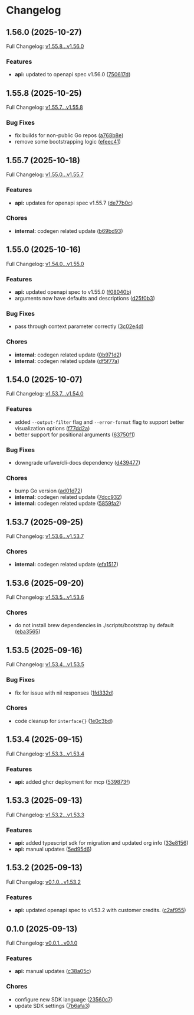 # Changelog

## 1.56.0 (2025-10-27)

Full Changelog: [v1.55.8...v1.56.0](https://github.com/dodopayments/dodopayments-cli/compare/v1.55.8...v1.56.0)

### Features

* **api:** updated to openapi spec v1.56.0 ([750617d](https://github.com/dodopayments/dodopayments-cli/commit/750617d6a176bea28432e533a9379f526aa11d4e))

## 1.55.8 (2025-10-25)

Full Changelog: [v1.55.7...v1.55.8](https://github.com/dodopayments/dodopayments-cli/compare/v1.55.7...v1.55.8)

### Bug Fixes

* fix builds for non-public Go repos ([a768b8e](https://github.com/dodopayments/dodopayments-cli/commit/a768b8e638910f2b4e5bd04af87cfe5242b58f1b))
* remove some bootstrapping logic ([efeec41](https://github.com/dodopayments/dodopayments-cli/commit/efeec413ca127340a6eeb6144f7899b0e0b9c9f5))

## 1.55.7 (2025-10-18)

Full Changelog: [v1.55.0...v1.55.7](https://github.com/dodopayments/dodopayments-cli/compare/v1.55.0...v1.55.7)

### Features

* **api:** updates for openapi spec v1.55.7 ([de77b0c](https://github.com/dodopayments/dodopayments-cli/commit/de77b0c715ac2e89db997e0380c1c26c593a3980))


### Chores

* **internal:** codegen related update ([b69bd93](https://github.com/dodopayments/dodopayments-cli/commit/b69bd93cb95d10629af72ba2784761fb6e1e97d4))

## 1.55.0 (2025-10-16)

Full Changelog: [v1.54.0...v1.55.0](https://github.com/dodopayments/dodopayments-cli/compare/v1.54.0...v1.55.0)

### Features

* **api:** updated openapi spec to v1.55.0 ([f08040b](https://github.com/dodopayments/dodopayments-cli/commit/f08040b4c1872f0ce7992ac334c6ed6bd0822a88))
* arguments now have defaults and descriptions ([d25f0b3](https://github.com/dodopayments/dodopayments-cli/commit/d25f0b3023e4a4ba06ee652d7b3dae3f9be0cccd))


### Bug Fixes

* pass through context parameter correctly ([3c02e4d](https://github.com/dodopayments/dodopayments-cli/commit/3c02e4d684f6bb9f35211be1e610bf2f8c95d26a))


### Chores

* **internal:** codegen related update ([0b971d2](https://github.com/dodopayments/dodopayments-cli/commit/0b971d2ae0220cb121fb3702b46826a2d173de55))
* **internal:** codegen related update ([df5f77a](https://github.com/dodopayments/dodopayments-cli/commit/df5f77a9e5516ed535fb57ec053781e3dcc5242f))

## 1.54.0 (2025-10-07)

Full Changelog: [v1.53.7...v1.54.0](https://github.com/dodopayments/dodopayments-cli/compare/v1.53.7...v1.54.0)

### Features

* added `--output-filter` flag and `--error-format` flag to support better visualization options ([f77dd2a](https://github.com/dodopayments/dodopayments-cli/commit/f77dd2a54ad060dcd70b3494cf9e8fb8eee28e2a))
* better support for positional arguments ([63750f1](https://github.com/dodopayments/dodopayments-cli/commit/63750f1b1030bd83feda023df2a23437af2b6c0e))


### Bug Fixes

* downgrade urfave/cli-docs dependency ([d439477](https://github.com/dodopayments/dodopayments-cli/commit/d43947799d18935a86f421fe12439b44443c5db1))


### Chores

* bump Go version ([ad01d72](https://github.com/dodopayments/dodopayments-cli/commit/ad01d7286fe09bde2e01d05755f20c438ee24c1f))
* **internal:** codegen related update ([7dcc932](https://github.com/dodopayments/dodopayments-cli/commit/7dcc93274b63beaa5cd37be044d969b120961d56))
* **internal:** codegen related update ([5859fa2](https://github.com/dodopayments/dodopayments-cli/commit/5859fa256db4aab6de6a19a9798be1102298ea5a))

## 1.53.7 (2025-09-25)

Full Changelog: [v1.53.6...v1.53.7](https://github.com/dodopayments/dodopayments-cli/compare/v1.53.6...v1.53.7)

### Chores

* **internal:** codegen related update ([efa1517](https://github.com/dodopayments/dodopayments-cli/commit/efa1517ccab51949bf2b664414182a1e67e0db35))

## 1.53.6 (2025-09-20)

Full Changelog: [v1.53.5...v1.53.6](https://github.com/dodopayments/dodopayments-cli/compare/v1.53.5...v1.53.6)

### Chores

* do not install brew dependencies in ./scripts/bootstrap by default ([eba3565](https://github.com/dodopayments/dodopayments-cli/commit/eba3565dc10ac51c0f1969e3cf79728cd05f6c5c))

## 1.53.5 (2025-09-16)

Full Changelog: [v1.53.4...v1.53.5](https://github.com/dodopayments/dodopayments-cli/compare/v1.53.4...v1.53.5)

### Bug Fixes

* fix for issue with nil responses ([1fd332d](https://github.com/dodopayments/dodopayments-cli/commit/1fd332d21e1eedad9dc5cccafd536afa2a78dc18))


### Chores

* code cleanup for `interface{}` ([1e0c3bd](https://github.com/dodopayments/dodopayments-cli/commit/1e0c3bd5d62cbad22d05cf0a803191a53ac6ef8b))

## 1.53.4 (2025-09-15)

Full Changelog: [v1.53.3...v1.53.4](https://github.com/dodopayments/dodopayments-cli/compare/v1.53.3...v1.53.4)

### Features

* **api:** added ghcr deployment for mcp ([539873f](https://github.com/dodopayments/dodopayments-cli/commit/539873fb75f09a962008030dacf80a6d797b35f9))

## 1.53.3 (2025-09-13)

Full Changelog: [v1.53.2...v1.53.3](https://github.com/dodopayments/dodopayments-cli/compare/v1.53.2...v1.53.3)

### Features

* **api:** added typescript sdk for migration and updated org info ([33e8156](https://github.com/dodopayments/dodopayments-cli/commit/33e8156c308e2a7c4da1dc25c3e84e342da6e140))
* **api:** manual updates ([5ed95d6](https://github.com/dodopayments/dodopayments-cli/commit/5ed95d6e4dc7e6ba8be0fda765107ee7520c269f))

## 1.53.2 (2025-09-13)

Full Changelog: [v0.1.0...v1.53.2](https://github.com/dodopayments/dodopayments-cli/compare/v0.1.0...v1.53.2)

### Features

* **api:** updated openapi spec to v1.53.2 with customer credits. ([c2af955](https://github.com/dodopayments/dodopayments-cli/commit/c2af955c40e46d280703d1bd6f0f1b4e31916e8c))

## 0.1.0 (2025-09-13)

Full Changelog: [v0.0.1...v0.1.0](https://github.com/dodopayments/dodopayments-cli/compare/v0.0.1...v0.1.0)

### Features

* **api:** manual updates ([c38a05c](https://github.com/dodopayments/dodopayments-cli/commit/c38a05ca21712da1d9cfc9fb1903cbbecc191535))


### Chores

* configure new SDK language ([23560c7](https://github.com/dodopayments/dodopayments-cli/commit/23560c714804729994025c02108484ba8287e10b))
* update SDK settings ([7b6afa3](https://github.com/dodopayments/dodopayments-cli/commit/7b6afa382acdc591534e11627fde07782dcdbf5b))
